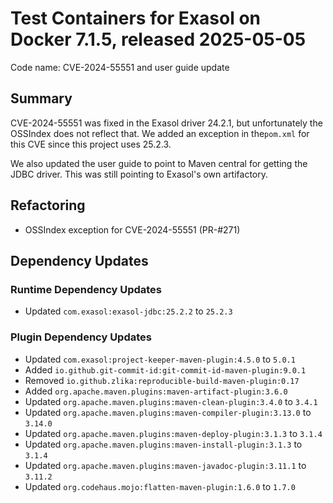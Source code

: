 # Test Containers for Exasol on Docker 7.1.5, released 2025-05-05

Code name: CVE-2024-55551 and user guide update

## Summary

CVE-2024-55551 was fixed in the Exasol driver 24.2.1, but unfortunately the OSSIndex does not reflect that.
We added an exception in the`pom.xml` for this CVE since this project uses 25.2.3.

We also updated the user guide to point to Maven central for getting the JDBC driver. This was still pointing to Exasol's own artifactory.

## Refactoring

* OSSIndex exception for CVE-2024-55551 (PR-#271)

## Dependency Updates

### Runtime Dependency Updates

* Updated `com.exasol:exasol-jdbc:25.2.2` to `25.2.3`

### Plugin Dependency Updates

* Updated `com.exasol:project-keeper-maven-plugin:4.5.0` to `5.0.1`
* Added `io.github.git-commit-id:git-commit-id-maven-plugin:9.0.1`
* Removed `io.github.zlika:reproducible-build-maven-plugin:0.17`
* Added `org.apache.maven.plugins:maven-artifact-plugin:3.6.0`
* Updated `org.apache.maven.plugins:maven-clean-plugin:3.4.0` to `3.4.1`
* Updated `org.apache.maven.plugins:maven-compiler-plugin:3.13.0` to `3.14.0`
* Updated `org.apache.maven.plugins:maven-deploy-plugin:3.1.3` to `3.1.4`
* Updated `org.apache.maven.plugins:maven-install-plugin:3.1.3` to `3.1.4`
* Updated `org.apache.maven.plugins:maven-javadoc-plugin:3.11.1` to `3.11.2`
* Updated `org.codehaus.mojo:flatten-maven-plugin:1.6.0` to `1.7.0`